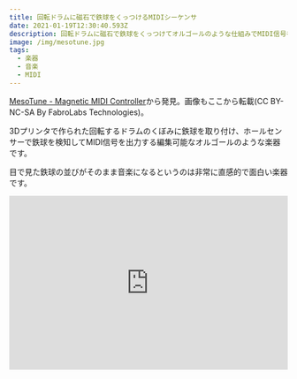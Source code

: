 ```yaml
---
title: 回転ドラムに磁石で鉄球をくっつけるMIDIシーケンサ
date: 2021-01-19T12:30:40.593Z
description: 回転ドラムに磁石で鉄球をくっつけてオルゴールのような仕組みでMIDI信号を出力する楽器の作例を紹介します。
image: /img/mesotune.jpg
tags:
  - 楽器
  - 音楽
  - MIDI
---
```

[MesoTune - Magnetic MIDI Controller](https://www.instructables.com/MesoTune-Magnetic-MIDI-Controller/)から発見。画像もここから転載(CC BY-NC-SA By FabroLabs Technologies)。

3Dプリンタで作られた回転するドラムのくぼみに鉄球を取り付け、ホールセンサーで鉄球を検知してMIDI信号を出力する編集可能なオルゴールのような楽器です。

目で見た鉄球の並びがそのまま音楽になるというのは非常に直感的で面白い楽器です。

<iframe width="100%" height="315" src="https://www.youtube.com/embed/slMEE3Oij4U" frameborder="0" allow="accelerometer; autoplay; clipboard-write; encrypted-media; gyroscope; picture-in-picture" allowfullscreen></iframe>

